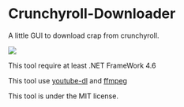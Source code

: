# Crunchyroll-Downloader
A little GUI to download crap from crunchyroll.

<a href="https://puush.tuto-craft.com/3X0D3l.png"><img src="https://puush.tuto-craft.com/3X0D3l.png"></a>

This tool require at least .NET FrameWork 4.6

This tool use [youtube-dl](https://github.com/rg3/youtube-dl) and [ffmpeg](https://ffmpeg.org/)
 
This tool is under the MIT license.
